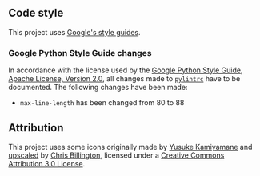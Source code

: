## Code style
This project uses [Google's style guides](https://google.github.io/styleguide/).

### Google Python Style Guide changes
In accordance with the license used by the [Google Python Style Guide](https://google.github.io/styleguide/pyguide.html), [Apache License, Version 2.0](https://www.apache.org/licenses/LICENSE-2.0), all changes made to [`pylintrc`](pylintrc) have to be documented. The following changes have been made:
* `max-line-length` has been changed from 80 to 88

## Attribution
This project uses some icons originally made by [Yusuke Kamiyamane](https://p.yusukekamiyamane.com/) and [upscaled](https://github.com/chrisjbillington/fugue-2x-icons/) by [Chris Billington](https://github.com/chrisjbillington), licensed under a [Creative Commons Attribution 3.0 License](https://creativecommons.org/licenses/by/3.0/).
